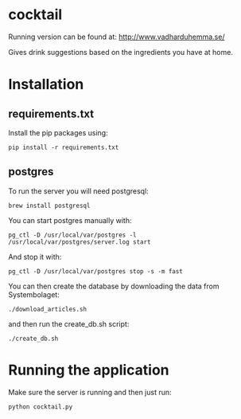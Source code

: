 cocktail
=======================
Running version can be found at: http://www.vadharduhemma.se/

Gives drink suggestions based on the ingredients you have at home. 

Installation
==========
requirements.txt
----------
Install the pip packages using:

    pip install -r requirements.txt
postgres
----------
To run the server you will need postgresql: 

    brew install postgresql

You can start postgres manually with: 

    pg_ctl -D /usr/local/var/postgres -l /usr/local/var/postgres/server.log start
    
And stop it with:

    pg_ctl -D /usr/local/var/postgres stop -s -m fast
    
You can then create the database by downloading the data from Systembolaget:

    ./download_articles.sh
    
and then run the create_db.sh script:

    ./create_db.sh

Running the application
==========
Make sure the server is running and then just run: 

    python cocktail.py

    
